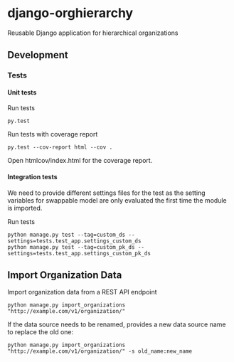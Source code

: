 # django-orghierarchy

Reusable Django application for hierarchical organizations

## Development

### Tests

#### Unit tests

Run tests

    py.test

Run tests with coverage report

    py.test --cov-report html --cov .
    
Open htmlcov/index.html for the coverage report.

#### Integration tests

We need to provide different settings files for the test as the
setting variables for swappable model are only evaluated the first
time the module is imported.

Run tests

    python manage.py test --tag=custom_ds --settings=tests.test_app.settings_custom_ds
    python manage.py test --tag=custom_pk_ds --settings=tests.test_app.settings_custom_pk_ds


## Import Organization Data

Import organization data from a REST API endpoint

    python manage.py import_organizations "http://example.com/v1/organization/"
    
If the data source needs to be renamed, provides a new data source name to replace the old one:

    python manage.py import_organizations "http://example.com/v1/organization/" -s old_name:new_name
